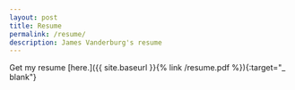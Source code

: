 ```yaml
---
layout: post
title: Resume
permalink: /resume/
description: James Vanderburg's resume
---
```

Get my resume
[here.]({{ site.baseurl }}{% link /resume.pdf %}){:target="_ blank"}

